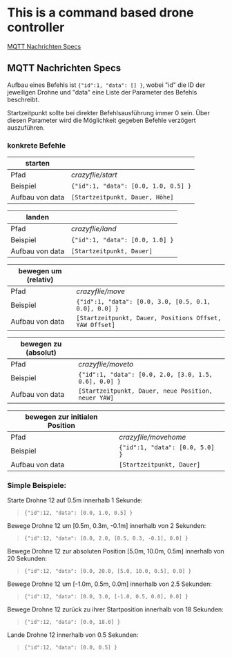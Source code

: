# This is a command based drone controller

[MQTT Nachrichten Specs](#MQTT-Nachrichten-Specs)

## MQTT Nachrichten Specs
Aufbau eines Befehls ist `{"id":1, "data": [] }`, wobei "id" die ID der jeweiligen Drohne und "data" eine Liste der Parameter des Befehls beschreibt.

Startzeitpunkt sollte bei direkter Befehlsausführung immer 0 sein. Über diesen Parameter wird die Möglichkeit gegeben Befehle verzögert auszuführen.


### konkrete Befehle
| starten |     |
| ------ | --- |
| Pfad | *crazyflie/start* |
| Beispiel | `{"id":1, "data": [0.0, 1.0, 0.5] }` |
| Aufbau von data | `[Startzeitpunkt, Dauer, Höhe]` |

| landen |     |
| ------ | --- |
| Pfad | *crazyflie/land* |
| Beispiel | `{"id":1, "data": [0.0, 1.0] }` |
| Aufbau von data | `[Startzeitpunkt, Dauer]` |

| bewegen um (relativ) |     |
| ------ | --- |
| Pfad | *crazyflie/move* |
| Beispiel | `{"id":1, "data": [0.0, 3.0, [0.5, 0.1, 0.0], 0.0] }` |
| Aufbau von data | `[Startzeitpunkt, Dauer, Positions Offset, YAW Offset]` |

| bewegen zu (absolut) |     |
| ------ | --- |
| Pfad | *crazyflie/moveto* |
| Beispiel | `{"id":1, "data": [0.0, 2.0, [3.0, 1.5, 0.6], 0.0] }` |
| Aufbau von data | `[Startzeitpunkt, Dauer, neue Position, neuer YAW]` |

| bewegen zur initialen Position |     |
| ------ | --- |
| Pfad | *crazyflie/movehome* |
| Beispiel | `{"id":1, "data": [0.0, 5.0] }` |
| Aufbau von data | `[Startzeitpunkt, Dauer]` |

### Simple Beispiele:

Starte Drohne 12 auf 0.5m innerhalb 1 Sekunde:
> `{"id":12, "data": [0.0, 1.0, 0.5] }`

Bewege Drohne 12 um [0.5m, 0.3m, -0.1m] innerhalb von 2 Sekunden:
> `{"id":12, "data": [0.0, 2.0, [0.5, 0.3, -0.1], 0.0] }`

Bewege Drohne 12 zur absoluten Position [5.0m, 10.0m, 0.5m] innerhalb von 20 Sekunden:
> `{"id":12, "data": [0.0, 20.0, [5.0, 10.0, 0.5], 0.0] }`

Bewege Drohne 12 um [-1.0m, 0.5m, 0.0m] innerhalb von 2.5 Sekunden:
> `{"id":12, "data": [0.0, 3.0, [-1.0, 0.5, 0.0], 0.0] }`

Bewege Drohne 12 zurück zu ihrer Startposition innerhalb von 18 Sekunden:
> `{"id":12, "data": [0.0, 18.0] }`

Lande Drohne 12 innerhalb von 0.5 Sekunden:
> `{"id":12, "data": [0.0, 0.5] }`
